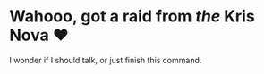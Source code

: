 # Wahooo, got a raid from *the* Kris Nova ❤

I wonder if I should talk, or just finish this command.
